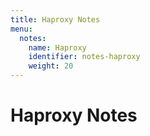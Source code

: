 ```yaml
---
title: Haproxy Notes
menu:
  notes:
    name: Haproxy
    identifier: notes-haproxy
    weight: 20
---
```

# Haproxy Notes